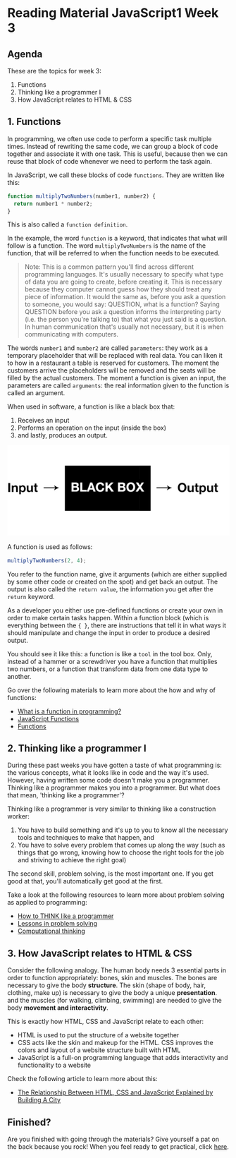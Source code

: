 # Reading Material JavaScript1 Week 3

## Agenda

These are the topics for week 3:

1. Functions
2. Thinking like a programmer I
3. How JavaScript relates to HTML & CSS

## 1. Functions

In programming, we often use code to perform a specific task multiple times. Instead of rewriting the same code, we can group a block of code together and associate it with one task. This is useful, because then we can reuse that block of code whenever we need to perform the task again.

In JavaScript, we call these blocks of code `functions`. They are written like this:

```js
function multiplyTwoNumbers(number1, number2) {
  return number1 * number2;
}
```

This is also called a `function definition`.

In the example, the word `function` is a keyword, that indicates that what will follow is a function. The word `multiplyTwoNumbers` is the name of the function, that will be referred to when the function needs to be executed.

> Note: This is a common pattern you'll find across different programming languages. It's usually necessary to specify what type of data you are going to create, before creating it. This is necessary because they computer cannot guess how they should treat any piece of information. It would the same as, before you ask a question to someone, you would say: QUESTION, what is a function? Saying QUESTION before you ask a question informs the interpreting party (i.e. the person you're talking to) that what you just said is a question. In human communication that's usually not necessary, but it is when communicating with computers.

The words `number1` and `number2` are called `parameters`: they work as a temporary placeholder that will be replaced with real data. You can liken it to how in a restaurant a table is reserved for customers. The moment the customers arrive the placeholders will be removed and the seats will be filled by the actual customers. The moment a function is given an input, the parameters are called `arguments`: the real information given to the function is called an argument.

When used in software, a function is like a black box that:

1. Receives an input
2. Performs an operation on the input (inside the box)
3. and lastly, produces an output.

![Black Box](../assets/black-box-input-output.png)

A function is used as follows:

```js
multiplyTwoNumbers(2, 4);
```

You refer to the function name, give it arguments (which are either supplied by some other code or created on the spot) and get back an output. The output is also called the `return value`, the information you get after the `return` keyword.

As a developer you either use pre-defined functions or create your own in order to make certain tasks happen. Within a function block (which is everything between the `{ }`, there are instructions that tell it in what ways it should manipulate and change the input in order to produce a desired output.

You should see it like this: a function is like a `tool` in the tool box. Only, instead of a hammer or a screwdriver you have a function that multiplies two numbers, or a function that transform data from one data type to another.

Go over the following materials to learn more about the how and why of functions:

- [What is a function in programming?](https://www.youtube.com/watch?v=QcCnfAxGpgg)
- [JavaScript Functions](https://www.youtube.com/watch?v=R8SjM4DKK80)
- [Functions](https://github.com/HackYourFuture/fundamentals/blob/master/fundamentals/functions.md)

## 2. Thinking like a programmer I

During these past weeks you have gotten a taste of what programming is: the various concepts, what it looks like in code and the way it's used. However, having written some code doesn't make you a programmer. Thinking like a programmer makes you into a programmer. But what does that mean, 'thinking like a programmer'?

Thinking like a programmer is very similar to thinking like a construction worker:

1. You have to build something and it's up to you to know all the necessary tools and techniques to make that happen, and
2. You have to solve every problem that comes up along the way (such as things that go wrong, knowing how to choose the right tools for the job and striving to achieve the right goal)

The second skill, problem solving, is the most important one. If you get good at that, you'll automatically get good at the first.

Take a look at the following resources to learn more about problem solving as applied to programming:

- [How to THINK like a programmer](https://www.youtube.com/watch?v=NNazO2tMHno)
- [Lessons in problem solving](https://www.freecodecamp.org/news/how-to-think-like-a-programmer-lessons-in-problem-solving-d1d8bf1de7d2/)
- [Computational thinking](https://www.youtube.com/watch?v=qbnTZCj0ugI)

## 3. How JavaScript relates to HTML & CSS

Consider the following analogy. The human body needs 3 essential parts in order to function appropriately: bones, skin and muscles. The bones are necessary to give the body **structure**. The skin (shape of body, hair, clothing, make up) is necessary to give the body a unique **presentation**. and the muscles (for walking, climbing, swimming) are needed to give the body **movement and interactivity**.

This is exactly how HTML, CSS and JavaScript relate to each other:

- HTML is used to put the structure of a website together
- CSS acts like the skin and makeup for the HTML. CSS improves the colors and layout of a website structure built with HTML
- JavaScript is a full-on programming language that adds interactivity and functionality to a website

Check the following article to learn more about this:

- [The Relationship Between HTML, CSS and JavaScript Explained by Building A City](https://blog.codeanalogies.com/2018/05/09/the-relationship-between-html-css-and-javascript-explained/)

## Finished?

Are you finished with going through the materials? Give yourself a pat on the back because you rock! When you feel ready to get practical, click [here](./MAKEME.md).
